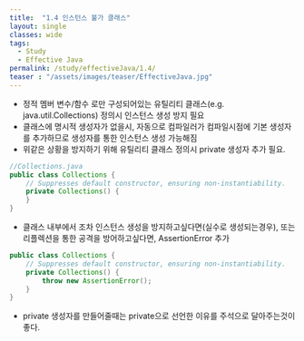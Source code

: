 ```yaml
---
title:  "1.4 인스턴스 불가 클래스"
layout: single
classes: wide
tags:
  - Study
  - Effective Java
permalink: /study/effectiveJava/1.4/
teaser : "/assets/images/teaser/EffectiveJava.jpg"
---
```

* 정적 멤버 변수/함수 로만 구성되어있는 유틸리티 클래스(e.g. java.util.Collections) 정의시 인스턴스 생성 방지 필요
* 클래스에 명시적 생성자가 없을시, 자동으로 컴파일러가 컴파일시점에 기본 생성자를 추가하므로 생성자를 통한 인스턴스 생성 가능해짐
* 위같은 상황을 방지하기 위해 유틸리티 클래스 정의시 private 생성자 추가 필요.

```java
//Collections.java
public class Collections {
	// Suppresses default constructor, ensuring non-instantiability.
	private Collections() {
	}
}
```

* 클래스 내부에서 조차 인스턴스 생성을 방지하고싶다면(실수로 생성되는경우), 또는 리플렉션을 통한 공격을 방어하고싶다면,  AssertionError 추가

```java
public class Collections {
	// Suppresses default constructor, ensuring non-instantiability.
	private Collections() {
		throw new AssertionError();
	}
}
```

* private 생성자를 만들어줄때는 private으로 선언한 이유를 주석으로 달아주는것이 좋다.